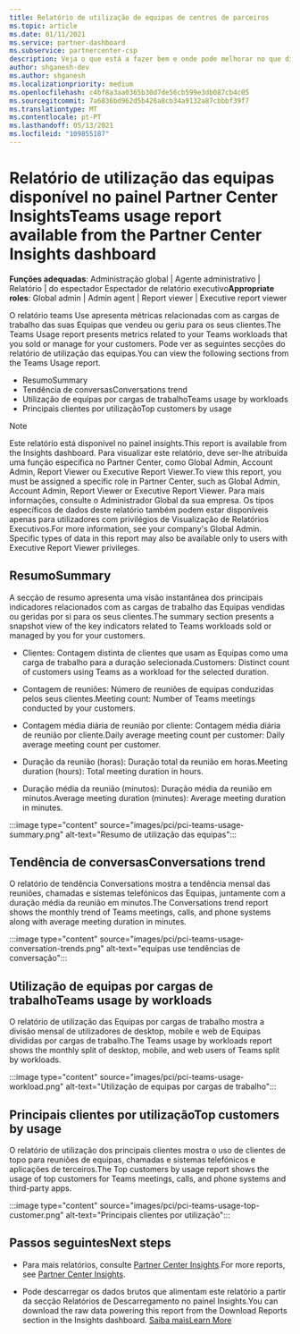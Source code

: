 ```yaml
---
title: Relatório de utilização de equipas de centros de parceiros
ms.topic: article
ms.date: 01/11/2021
ms.service: partner-dashboard
ms.subservice: partnercenter-csp
description: Veja o que está a fazer bem e onde pode melhorar no que diz respeito ao uso de subscrições de Equipas que vende ou gere para os seus clientes.
author: shganesh-dev
ms.author: shganesh
ms.localizationpriority: medium
ms.openlocfilehash: c4bf8a3aa0365b30d7de56cb599e3db087cb4c05
ms.sourcegitcommit: 7a6836bd962d5b426a8cb34a9132a87cbbbf39f7
ms.translationtype: MT
ms.contentlocale: pt-PT
ms.lasthandoff: 05/13/2021
ms.locfileid: "109855187"
---
```

# <a name="teams-usage-report-available-from-the-partner-center-insights-dashboard"></a><span data-ttu-id="d94a1-103">Relatório de utilização das equipas disponível no painel Partner Center Insights</span><span class="sxs-lookup"><span data-stu-id="d94a1-103">Teams usage report available from the Partner Center Insights dashboard</span></span>

<span data-ttu-id="d94a1-104">**Funções adequadas**: Administração global | Agente administrativo | Relatório | do espectador Espectador de relatório executivo</span><span class="sxs-lookup"><span data-stu-id="d94a1-104">**Appropriate roles**: Global admin | Admin agent | Report viewer | Executive report viewer</span></span>

<span data-ttu-id="d94a1-105">O relatório teams Use apresenta métricas relacionadas com as cargas de trabalho das suas Equipas que vendeu ou geriu para os seus clientes.</span><span class="sxs-lookup"><span data-stu-id="d94a1-105">The Teams Usage report presents metrics related to your Teams workloads that you sold or manage for your customers.</span></span> <span data-ttu-id="d94a1-106">Pode ver as seguintes secções do relatório de utilização das equipas.</span><span class="sxs-lookup"><span data-stu-id="d94a1-106">You can view the following sections from the Teams Usage report.</span></span>

- <span data-ttu-id="d94a1-107">Resumo</span><span class="sxs-lookup"><span data-stu-id="d94a1-107">Summary</span></span>
- <span data-ttu-id="d94a1-108">Tendência de conversas</span><span class="sxs-lookup"><span data-stu-id="d94a1-108">Conversations trend</span></span>
- <span data-ttu-id="d94a1-109">Utilização de equipas por cargas de trabalho</span><span class="sxs-lookup"><span data-stu-id="d94a1-109">Teams usage by workloads</span></span>
- <span data-ttu-id="d94a1-110">Principais clientes por utilização</span><span class="sxs-lookup"><span data-stu-id="d94a1-110">Top customers by usage</span></span>

 > [!NOTE]
 > <span data-ttu-id="d94a1-111">Este relatório está disponível no painel insights.</span><span class="sxs-lookup"><span data-stu-id="d94a1-111">This report is available from the Insights dashboard.</span></span> <span data-ttu-id="d94a1-112">Para visualizar este relatório, deve ser-lhe atribuída uma função específica no Partner Center, como Global Admin, Account Admin, Report Viewer ou Executive Report Viewer.</span><span class="sxs-lookup"><span data-stu-id="d94a1-112">To view this report, you must be assigned a specific role in Partner Center, such as Global Admin, Account Admin, Report Viewer or Executive Report Viewer.</span></span> <span data-ttu-id="d94a1-113">Para mais informações, consulte o Administrador Global da sua empresa. Os tipos específicos de dados deste relatório também podem estar disponíveis apenas para utilizadores com privilégios de Visualização de Relatórios Executivos.</span><span class="sxs-lookup"><span data-stu-id="d94a1-113">For more information, see your company's Global Admin. Specific types of data in this report may also be available only to users with Executive Report Viewer privileges.</span></span>

## <a name="summary"></a><span data-ttu-id="d94a1-114">Resumo</span><span class="sxs-lookup"><span data-stu-id="d94a1-114">Summary</span></span>

<span data-ttu-id="d94a1-115">A secção de resumo apresenta uma visão instantânea dos principais indicadores relacionados com as cargas de trabalho das Equipas vendidas ou geridas por si para os seus clientes.</span><span class="sxs-lookup"><span data-stu-id="d94a1-115">The summary section presents a snapshot view of the key indicators related to Teams workloads sold or managed by you for your customers.</span></span>  

- <span data-ttu-id="d94a1-116">Clientes: Contagem distinta de clientes que usam as Equipas como uma carga de trabalho para a duração selecionada.</span><span class="sxs-lookup"><span data-stu-id="d94a1-116">Customers: Distinct count of customers using Teams as a workload for the selected duration.</span></span>

- <span data-ttu-id="d94a1-117">Contagem de reuniões: Número de reuniões de equipas conduzidas pelos seus clientes.</span><span class="sxs-lookup"><span data-stu-id="d94a1-117">Meeting count: Number of Teams meetings conducted by your customers.</span></span>

- <span data-ttu-id="d94a1-118">Contagem média diária de reunião por cliente: Contagem média diária de reunião por cliente.</span><span class="sxs-lookup"><span data-stu-id="d94a1-118">Daily average meeting count per customer: Daily average meeting count per customer.</span></span> 

- <span data-ttu-id="d94a1-119">Duração da reunião (horas): Duração total da reunião em horas.</span><span class="sxs-lookup"><span data-stu-id="d94a1-119">Meeting duration (hours): Total meeting duration in hours.</span></span> 

- <span data-ttu-id="d94a1-120">Duração média da reunião (minutos): Duração média da reunião em minutos.</span><span class="sxs-lookup"><span data-stu-id="d94a1-120">Average meeting duration (minutes): Average meeting duration in minutes.</span></span> 

:::image type="content" source="images/pci/pci-teams-usage-summary.png" alt-text="Resumo de utilização das equipas":::

## <a name="conversations-trend"></a><span data-ttu-id="d94a1-122">Tendência de conversas</span><span class="sxs-lookup"><span data-stu-id="d94a1-122">Conversations trend</span></span>

<span data-ttu-id="d94a1-123">O relatório de tendência Conversations mostra a tendência mensal das reuniões, chamadas e sistemas telefónicos das Equipas, juntamente com a duração média da reunião em minutos.</span><span class="sxs-lookup"><span data-stu-id="d94a1-123">The Conversations trend report shows the monthly trend of Teams meetings, calls, and phone systems along with average meeting duration in minutes.</span></span>

:::image type="content" source="images/pci/pci-teams-usage-conversation-trends.png" alt-text="equipas use tendências de conversação":::

## <a name="teams-usage-by-workloads"></a><span data-ttu-id="d94a1-125">Utilização de equipas por cargas de trabalho</span><span class="sxs-lookup"><span data-stu-id="d94a1-125">Teams usage by workloads</span></span>

<span data-ttu-id="d94a1-126">O relatório de utilização das Equipas por cargas de trabalho mostra a divisão mensal de utilizadores de desktop, mobile e web de Equipas divididas por cargas de trabalho.</span><span class="sxs-lookup"><span data-stu-id="d94a1-126">The Teams usage by workloads report shows the monthly split of desktop, mobile, and web users of Teams split by workloads.</span></span>

:::image type="content" source="images/pci/pci-teams-usage-workload.png" alt-text="Utilização de equipas por cargas de trabalho":::

## <a name="top-customers-by-usage"></a><span data-ttu-id="d94a1-128">Principais clientes por utilização</span><span class="sxs-lookup"><span data-stu-id="d94a1-128">Top customers by usage</span></span>

<span data-ttu-id="d94a1-129">O relatório de utilização dos principais clientes mostra o uso de clientes de topo para reuniões de equipas, chamadas e sistemas telefónicos e aplicações de terceiros.</span><span class="sxs-lookup"><span data-stu-id="d94a1-129">The Top customers by usage report shows the usage of top customers for Teams meetings, calls, and phone systems and third-party apps.</span></span>

:::image type="content" source="images/pci/pci-teams-usage-top-customer.png" alt-text="Principais clientes por utilização":::

## <a name="next-steps"></a><span data-ttu-id="d94a1-131">Passos seguintes</span><span class="sxs-lookup"><span data-stu-id="d94a1-131">Next steps</span></span>

- <span data-ttu-id="d94a1-132">Para mais relatórios, consulte [Partner Center Insights](partner-center-insights.md).</span><span class="sxs-lookup"><span data-stu-id="d94a1-132">For more reports, see [Partner Center Insights](partner-center-insights.md).</span></span>

- <span data-ttu-id="d94a1-133">Pode descarregar os dados brutos que alimentam este relatório a partir da secção Relatórios de Descarregamento no painel Insights.</span><span class="sxs-lookup"><span data-stu-id="d94a1-133">You can download the raw data powering this report from the Download Reports section in the Insights dashboard.</span></span> [<span data-ttu-id="d94a1-134">Saiba mais</span><span class="sxs-lookup"><span data-stu-id="d94a1-134">Learn More</span></span>](pci-download-reports.md) 

